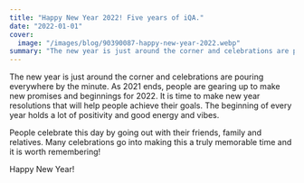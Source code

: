 ```yaml
---
title: "Happy New Year 2022! Five years of iQA."
date: "2022-01-01"
cover:
  image: "/images/blog/90390087-happy-new-year-2022.webp"
summary: "The new year is just around the corner and celebrations are pouring everywhere by the minute."
---
```


The new year is just around the corner and celebrations are pouring everywhere by the minute. As 2021 ends, people are gearing up to make new promises and beginnings for 2022. It is time to make new year resolutions that will help people achieve their goals. The beginning of every year holds a lot of positivity and good energy and vibes.

People celebrate this day by going out with their friends, family and relatives. Many celebrations go into making this a truly memorable time and it is worth remembering!

Happy New Year!
